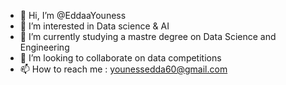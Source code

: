 - 👋 Hi, I’m @EddaaYouness
- 👀 I’m interested in Data science & AI
- 🌱 I’m currently studying a mastre degree on Data Science and Engineering
- 💞️ I’m looking to collaborate on data competitions
- 📫 How to reach me : younessedda60@gmail.com


